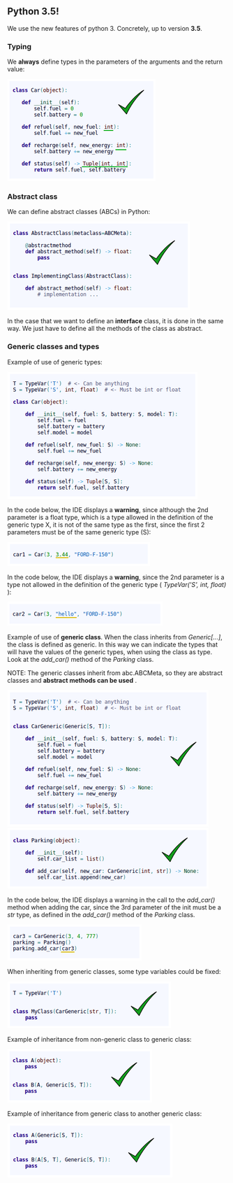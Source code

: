 ## Python 3.5!

We use the new features of python 3. Concretely, up to version **3.5**.

### Typing

We **always** define types in the parameters of the arguments and the return value:

![jMetal architecture](../../resources/types_in_methods.png)

### Abstract class

We can define abstract classes (ABCs) in Python:

![jMetal architecture](../../resources/abstract.png)

In the case that we want to define an **interface** class, it is done in the same way. We just have to define all the methods of the class as abstract.

### Generic classes and types

Example of use of generic types:

![jMetal architecture](../../resources/generic_types.png)

In the code below, the IDE displays a **warning**, since although the 2nd parameter is a float type, which is a type allowed in the definition of the generic type X, it is not of the same type as the first, since the first 2 parameters must be of the same generic type (S):

![jMetal architecture](../../resources/instance_with_generic_types1_wearning.png)

In the code below, the IDE displays a **warning**, since the 2nd parameter is a type not allowed in the definition of the generic type ( *TypeVar('S', int, float)* ):

![jMetal architecture](../../resources/instance_with_generic_types2_wearning.png)

Example of use of **generic class**. When the class inherits from *Generic[...]*, the class is defined as generic. In this way we can indicate the types that will have the values of the generic types, when using the class as type. Look at the *add_car()* method of the *Parking* class.

NOTE: The generic classes inherit from abc.ABCMeta, so they are abstract classes and **abstract methods can be used** .

![jMetal architecture](../../resources/generic_class1.png)
![jMetal architecture](../../resources/generic_class2.png)

In the code below, the IDE displays a warning in the call to the *add_car()* method when adding the car, since the 3rd parameter of the init must be a *str* type, as defined in the *add_car()* method of the *Parking* class.

![jMetal architecture](../../resources/instance_with_generic_class_wearning.png)

When inheriting from generic classes, some type variables could be fixed:

![jMetal architecture](../../resources/generic_types_fixed.png)

Example of inheritance from non-generic class to generic class:

![jMetal architecture](../../resources/inheritance_non_generic_to_generic.png)

Example of inheritance from generic class to another generic class:

![jMetal architecture](../../resources/inheritance_generic_to_generic.png)
